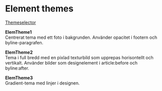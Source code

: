 Element themes
==============================================

[Themeselector](theme-selector)  

**ElemTheme1**  
Centrerat tema med ett foto i bakgrunden. Använder opacitet i footern och byline-paragrafen.

**ElemTheme2**  
Tema i full bredd med en pixlad texturbild som upprepas horisontellt och vertikalt.
Använder bilder som designelement i article:before och byline:after.

**ElemTheme3**  
Gradient-tema med linjer i designen.
